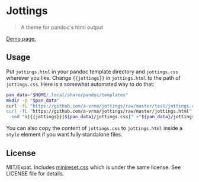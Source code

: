 # Jottings

> A theme for pandoc's html output

[Demo page.](https://a-vrma.github.io/jottings/)

## Usage

Put `jottings.html` in your pandoc template directory and `jottings.css` wherever you like.
Change `{{jottings}}` in `jottings.html` to the path of `jottings.css`. Here is a somewhat
automated way to do that:

```sh
pan_data="$HOME/.local/share/pandoc/templates"
mkdir -p "$pan_data"
curl -fL "https://github.com/a-vrma/jottings/raw/master/test/jottings.css" -o "${pan_data}/jottings.css
curl -fL "https://github.com/a-vrma/jottings/raw/master/jottings.html" |
  sed "s|{{jottings}}|${pan_data}/jottings.css|" >"${pan_data}/jottings.html"
```

You can also copy the content of `jottings.css` to `jottings.html` inside a `style` element
if you want fully standalone files.

## License

MIT/Expat. Includes [minireset.css](https://github.com/jgthms/minireset.css/)
which is under the same license. See LICENSE file for details.
